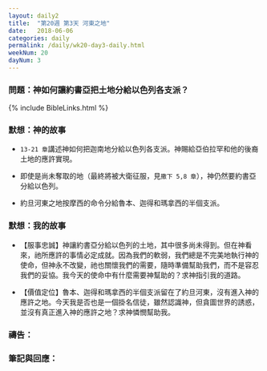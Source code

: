 ```yaml
---
layout: daily2
title:  "第20週 第3天 河東之地"
date:   2018-06-06
categories: daily
permalink: /daily/wk20-day3-daily.html
weekNum: 20
dayNum: 3
---
```


### 問題：神如何讓約書亞把土地分給以色列各支派？

{% include BibleLinks.html %}

### 默想：神的故事 
+ `13-21 章`講述神如何把迦南地分給以色列各支派。神賜給亞伯拉罕和他的後裔土地的應許實現。

+ 即使是尚未奪取的地（最終將被大衛征服，見`撒下 5,8 章`），神仍然要約書亞分給以色列。

+ 約旦河東之地按摩西的命令分給魯本、迦得和瑪拿西的半個支派。

### 默想：我的故事 
+ 【服事忠誠】神讓約書亞分給以色列的土地，其中很多尚未得到。但在神看來，祂所應許的事情必定成就。因為我們的軟弱，我們總是不完美地執行神的使命，但神永不改變，祂也關懷我們的需要，隨時準備幫助我們，而不是容忍我們的妥協。我今天的使命中有什麼需要神幫助的？求神指引我的道路。

+ 【價值定位】魯本、迦得和瑪拿西的半個支派留在了約旦河東，沒有進入神的應許之地。今天我是否也是一個掛名信徒，雖然認識神，但貪圖世界的誘惑，並沒有真正進入神的應許之地？求神憐憫幫助我。

### 禱告：

### 筆記與回應：
